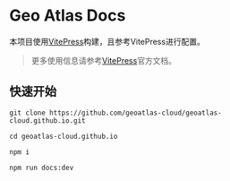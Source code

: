 # Geo Atlas Docs

本项目使用[VitePress](https://vitepress.dev/zh/)构建，且参考VitePress进行配置。

> 更多使用信息请参考[VitePress](https://vitepress.dev/zh/)官方文档。

## 快速开始

```ssh
git clone https://github.com/geoatlas-cloud/geoatlas-cloud.github.io.git

cd geoatlas-cloud.github.io

npm i

npm run docs:dev
```

